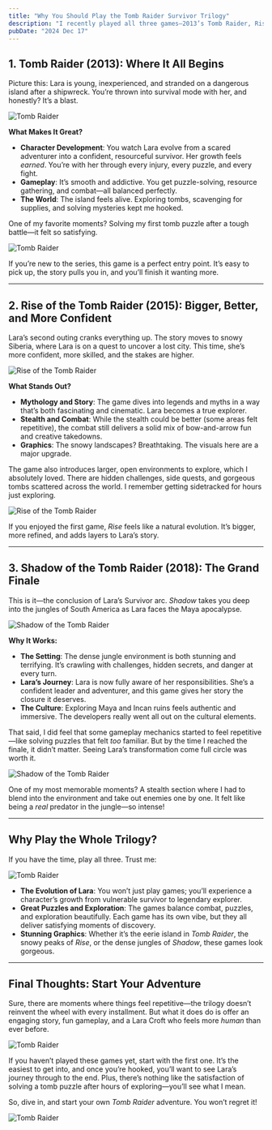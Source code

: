 ```yaml
---
title: "Why You Should Play the Tomb Raider Survivor Trilogy"
description: "I recently played all three games—2013’s Tomb Raider, Rise of the Tomb Raider (2015), and Shadow of the Tomb Raider (2018)—and I’m here to convince you why these should be on your must-play list. Each game offers something unique, and together, they tell an incredible story of survival, growth, and adventure. Let’s break it down."
pubDate: "2024 Dec 17"
---
```


## 1. Tomb Raider (2013): Where It All Begins

Picture this: Lara is young, inexperienced, and stranded on a dangerous island after a shipwreck. You’re thrown into survival mode with her, and honestly? It’s a blast.

![Tomb Raider](../../images/why-you-should-play-the-tomb-raider-survivor-trilogy/1.png)

**What Makes It Great?**

- **Character Development**: You watch Lara evolve from a scared adventurer into a confident, resourceful survivor. Her growth feels _earned_. You’re with her through every injury, every puzzle, and every fight.
- **Gameplay**: It’s smooth and addictive. You get puzzle-solving, resource gathering, and combat—all balanced perfectly.
- **The World**: The island feels alive. Exploring tombs, scavenging for supplies, and solving mysteries kept me hooked.

One of my favorite moments? Solving my first tomb puzzle after a tough battle—it felt so satisfying.

![Tomb Raider](../../images/why-you-should-play-the-tomb-raider-survivor-trilogy/2.png)

If you’re new to the series, this game is a perfect entry point. It’s easy to pick up, the story pulls you in, and you’ll finish it wanting more.

---

## 2. Rise of the Tomb Raider (2015): Bigger, Better, and More Confident

Lara’s second outing cranks everything up. The story moves to snowy Siberia, where Lara is on a quest to uncover a lost city. This time, she’s more confident, more skilled, and the stakes are higher.

![Rise of the Tomb Raider](../../images/why-you-should-play-the-tomb-raider-survivor-trilogy/3.png)

**What Stands Out?**

- **Mythology and Story**: The game dives into legends and myths in a way that’s both fascinating and cinematic. Lara becomes a true explorer.
- **Stealth and Combat**: While the stealth could be better (some areas felt repetitive), the combat still delivers a solid mix of bow-and-arrow fun and creative takedowns.
- **Graphics**: The snowy landscapes? Breathtaking. The visuals here are a major upgrade.

The game also introduces larger, open environments to explore, which I absolutely loved. There are hidden challenges, side quests, and gorgeous tombs scattered across the world. I remember getting sidetracked for hours just exploring.

![Rise of the Tomb Raider](../../images/why-you-should-play-the-tomb-raider-survivor-trilogy/4.png)

If you enjoyed the first game, _Rise_ feels like a natural evolution. It’s bigger, more refined, and adds layers to Lara’s story.

---

## 3. Shadow of the Tomb Raider (2018): The Grand Finale

This is it—the conclusion of Lara’s Survivor arc. _Shadow_ takes you deep into the jungles of South America as Lara faces the Maya apocalypse.

![Shadow of the Tomb Raider](../../images/why-you-should-play-the-tomb-raider-survivor-trilogy/5.png)

**Why It Works:**

- **The Setting**: The dense jungle environment is both stunning and terrifying. It’s crawling with challenges, hidden secrets, and danger at every turn.
- **Lara’s Journey**: Lara is now fully aware of her responsibilities. She’s a confident leader and adventurer, and this game gives her story the closure it deserves.
- **The Culture**: Exploring Maya and Incan ruins feels authentic and immersive. The developers really went all out on the cultural elements.

That said, I did feel that some gameplay mechanics started to feel repetitive—like solving puzzles that felt _too_ familiar. But by the time I reached the finale, it didn’t matter. Seeing Lara’s transformation come full circle was worth it.

![Shadow of the Tomb Raider](../../images/why-you-should-play-the-tomb-raider-survivor-trilogy/6.png)

One of my most memorable moments? A stealth section where I had to blend into the environment and take out enemies one by one. It felt like being a _real_ predator in the jungle—so intense!

---

## Why Play the Whole Trilogy?

If you have the time, play all three. Trust me:

![Tomb Raider](../../images/why-you-should-play-the-tomb-raider-survivor-trilogy/7.png)

- **The Evolution of Lara**: You won’t just play games; you’ll experience a character’s growth from vulnerable survivor to legendary explorer.
- **Great Puzzles and Exploration**: The games balance combat, puzzles, and exploration beautifully. Each game has its own vibe, but they all deliver satisfying moments of discovery.
- **Stunning Graphics**: Whether it’s the eerie island in _Tomb Raider_, the snowy peaks of _Rise_, or the dense jungles of _Shadow_, these games look gorgeous.

---

## Final Thoughts: Start Your Adventure

Sure, there are moments where things feel repetitive—the trilogy doesn’t reinvent the wheel with every installment. But what it does do is offer an engaging story, fun gameplay, and a Lara Croft who feels more _human_ than ever before.

![Tomb Raider](../../images/why-you-should-play-the-tomb-raider-survivor-trilogy/8.png)

If you haven’t played these games yet, start with the first one. It’s the easiest to get into, and once you’re hooked, you’ll want to see Lara’s journey through to the end. Plus, there’s nothing like the satisfaction of solving a tomb puzzle after hours of exploring—you’ll see what I mean.

So, dive in, and start your own _Tomb Raider_ adventure. You won’t regret it!

![Tomb Raider](../../images/why-you-should-play-the-tomb-raider-survivor-trilogy/9.png)
